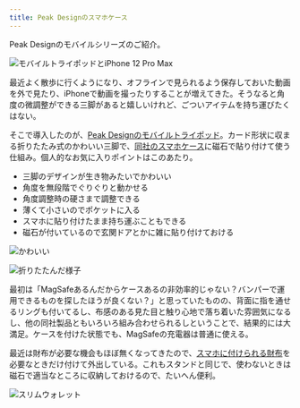 ```yaml
---
title: Peak Designのスマホケース
---
```

Peak Designのモバイルシリーズのご紹介。

![](https://lh4.googleusercontent.com/SKSZMBv5pEvPh2RFJXsFZ-owtfAK1oLQ2wwH5hPi_jf2ANKp4DwCcIvZpeeSG7WHXmA7AbO2a8V1ktWW0h9S9pYQ-0rCnXLkVEcjxiP0HBxJ9PaNPAO9FtCO5DkQyl9O-9eGI--GjI14JXsjrI35lXZxiu1-YtEaTlfxcSs0vdQSR9tE9luszBjW "モバイルトライポッドとiPhone 12 Pro Max")

最近よく散歩に行くようになり、オフラインで見られるよう保存しておいた動画を外で見たり、iPhoneで動画を撮ったりすることが増えてきた。そうなると角度の微調整ができる三脚があると嬉しいけれど、ごついアイテムを持ち運びたくはない。

そこで導入したのが、[Peak Designのモバイルトライポッド](https://www.amazon.co.jp/dp/B09FRZPLL3)。カード形状に収まる折りたたみ式のかわいい三脚で、[同社のスマホケース](https://www.amazon.co.jp/dp/B09FP3HP7Z?)に磁石で貼り付けて使う仕組み。個人的なお気に入りポイントはこのあたり。

*   三脚のデザインが生き物みたいでかわいい
*   角度を無段階でぐりぐりと動かせる
*   角度調整時の硬さまで調整できる
*   薄くて小さいのでポケットに入る
*   スマホに貼り付けたまま持ち運ぶこともできる
*   磁石が付いているので玄関ドアとかに雑に貼り付けておける

![](https://lh4.googleusercontent.com/ud7eSnZUmSnlkVl7hIQXkkFJx_SSFtI6U85fgS1yqEQBoxVTowdNbOcvX058yyAaUL-S_v1MGPri2p50DuqTdg9Msar8RYV7LNLgrR0PZa1W_hSrFdtbIhqmP6w8T8KqZ5uYJW1WiRV-_sGUhX-Z8yFbMoQ5l-5QQFJ8xjQ1aQdtW1A76t88r2ZV "かわいい")

![](https://lh6.googleusercontent.com/K6YzfoB0WhelL6aKr8-J4UWuHsfv1Z_QmabMBMOKk9fY7w2OeEsU_AmIO3Ny4cA1RtvIRULc3aWA-v3jzmQ31EcElmzd0_LoLN9esUkBYU41pKUIBhXyLVC1XRstaV2d_wj4hVNuBOtkoj_vS7uLe737v9YkR8MDBk6Zc2VF9L_dLSrxmARYerId "折りたたんだ様子")

最初は「MagSafeあるんだからケースあるの非効率的じゃない？バンパーで運用できるものを探したほうが良くない？」と思っていたものの、背面に指を通せるリングも付いてるし、布感のある見た目と触り心地で落ち着いた雰囲気になるし、他の同社製品ともいろいろ組み合わせられるしということで、結果的には大満足。ケースを付けた状態でも、MagSafeの充電器は普通に使える。

最近は財布が必要な機会もほぼ無くなってきたので、[スマホに付けられる財布](https://www.amazon.co.jp/dp/B09FSGW671)を必要なときだけ付けて外出している。これもスタンドと同じで、使わないときは磁石で適当なところに収納しておけるので、たいへん便利。

![](https://lh3.googleusercontent.com/2Kb8rIxlAPcE7MZLkPSNDhTklPC7kwTlo61qV5InSBVMP0B88iaunqqM5FEv_65VR9xeMc1gLvDHshnTtZZ-pGVmCKFVKCytdvhQ0dSInZbR-0IoODLpnH7vdYoM8JfwVM4H8e1tDwe0xpc_TDWrNyFIPAlROk4sXYLf9z5qRqbh-tD4pwHDBiyh "スリムウォレット")
